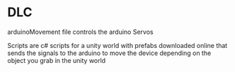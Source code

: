 # DLC
arduinoMovement file controls the arduino Servos


Scripts are c# scripts for a unity world with prefabs downloaded online that sends the signals to the arduino to move the device depending on the object you grab in the unity world
